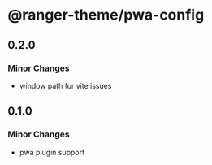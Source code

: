 # @ranger-theme/pwa-config

## 0.2.0

### Minor Changes

- window path for vite issues

## 0.1.0

### Minor Changes

- pwa plugin support
